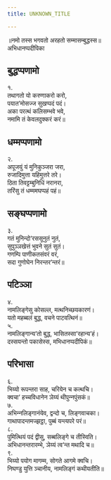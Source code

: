 ```yaml
---
title: UNKNOWN_TITLE

---
```

॥नमो तस्स भगवतो अरहतो सम्मासम्बुद्धस्स॥  
अभिधानप्पदीपिका  


## बुद्धप्पणामो

१.  
तथागतो यो करुणाकरो करो,  
पयात’मोसज्‍ज सुखप्पदं पदं।  
अका परत्थं कलिसम्भवे भवे,  
नमामि तं केवलदुक्‍करं करं॥  


## धम्मप्पणामो

२.  
अपूजयुं यं मुनिकुञ्‍जरा जरा,  
रुजादिमुत्ता यहिमुत्तरे तरे।  
ठिता तिवट्टम्बुनिधिं नरानरा,  
तरिंसु तं धम्ममघप्पहं पहं॥  


## सङ्घप्पणामो

३.  
गतं मुनिन्दो’रससूनुतं नुतं,  
सुपुञ्‍ञखेत्तं भुवने सुतं सुतं।  
गणम्पि पाणीकतसंवरं वरं,  
सदा गुणोघेन निरन्तर’न्तरं॥  


## पटिञ्‍ञा

४.  
नामलिङ्गेसु कोसल्‍ल, मत्थनिच्छयकारणं।  
यतो महब्बलं बुद्ध, वचने पाटवत्थिनं॥  
५.  
नामलिङ्गान्य’तो बुद्ध, भासितस्सा’रहान्य’हं।  
दस्सयन्तो पकासेस्स, मभिधानप्पदीपिकं॥  


## परिभासा

६.  
भिय्यो रूपन्तरा साह, चरियेन च कत्थचि।  
क्‍वचा’ हच्‍चविधानेन ञेय्यं थीपुन्‍नपुंसकं॥  
७.  
अभिन्‍नलिङ्गानंयेव, द्वन्दो च, लिङ्गवाचका।  
गाथापादन्तमज्झट्ठा, पुब्बं यन्त्यपरे परं॥  
८.  
पुमित्थियं पदं द्वीसु, सब्बलिङ्गे च तीस्विति।  
अभिधानन्तरारम्भे, ञेय्यं त्व’न्त मथादि च॥  
९.  
भिय्यो पयोग मागम्म, सोगते आगमे क्‍वचि।  
निघण्डु युत्ति ञ्‍चानीय, नामलिङ्गं कथीयतीति॥  